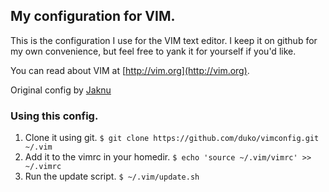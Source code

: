 ## My configuration for VIM.

This is the configuration I use for the VIM text editor. I keep it on github for my own convenience, but feel free to yank it for yourself if you'd like.

You can read about VIM at [http://vim.org](http://vim.org).

Original config by [Jaknu](https://github.com/jaknu)

### Using this config.

1. Clone it using git. `$ git clone https://github.com/duko/vimconfig.git ~/.vim`
2. Add it to the vimrc in your homedir. `$ echo 'source ~/.vim/vimrc' >> ~/.vimrc`
3. Run the update script. `$ ~/.vim/update.sh`
